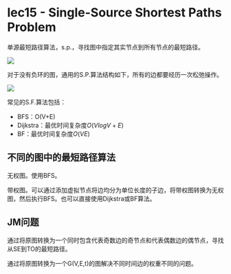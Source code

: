 # lec15 - Single-Source Shortest Paths Problem
单源最短路径算法，s.p.，寻找图中指定其实节点到所有节点的最短路径。

![](https://gitee.com/skytreedelivery/cloudimage/raw/master/img/20220310165516.png)

对于没有负环的图，通用的S.P.算法结构如下，所有的边都要经历一次松弛操作。

![](https://gitee.com/skytreedelivery/cloudimage/raw/master/img/20220310165335.png)

常见的S.F.算法包括：
- BFS：O(V+E)
- Dijkstra：最优时间复杂度$O(VlogV+E)$
- BF：最优时间复杂度$O(VE)$
## 不同的图中的最短路径算法
无权图。使用BFS。

带权图。可以通过添加虚拟节点将边均分为单位长度的子边，将带权图转换为无权图，然后执行BFS。也可以直接使用Dijkstra或BF算法。

## JM问题
通过将原图转换为一个同时包含代表奇数边的奇节点和代表偶数边的偶节点，寻找从SE到TO的最短路径。

通过将原图转换为一个G(V,E,t)的图解决不同时间边的权重不同的问题。
